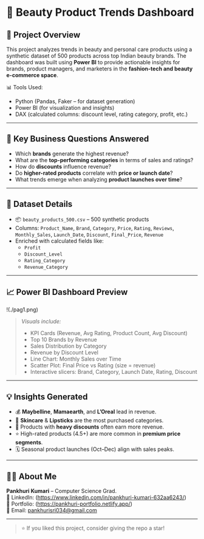

# 💄 Beauty Product Trends Dashboard

## 📌 Project Overview

This project analyzes trends in beauty and personal care products using a synthetic dataset of 500 products across top Indian beauty brands. The dashboard was built using **Power BI** to provide actionable insights for brands, product managers, and marketers in the **fashion-tech and beauty e-commerce space**.

📊 Tools Used:
- Python (Pandas, Faker – for dataset generation)
- Power BI (for visualization and insights)
- DAX (calculated columns: discount level, rating category, profit, etc.)

---

## 🎯 Key Business Questions Answered

- Which **brands** generate the highest revenue?
- What are the **top-performing categories** in terms of sales and ratings?
- How do **discounts** influence revenue?
- Do **higher-rated products** correlate with **price or launch date**?
- What trends emerge when analyzing **product launches over time**?

---

## 🧩 Dataset Details

- 📦 `beauty_products_500.csv` – 500 synthetic products
- Columns: `Product_Name`, `Brand`, `Category`, `Price`, `Rating`, `Reviews`, `Monthly_Sales`, `Launch_Date`, `Discount`, `Final_Price`, `Revenue`
- Enriched with calculated fields like:
  - `Profit`
  - `Discount_Level`
  - `Rating_Category`
  - `Revenue_Category`

---

## 📈 Power BI Dashboard Preview

!(./pag1.png)

> *Visuals include:*
> - KPI Cards (Revenue, Avg Rating, Product Count, Avg Discount)
> - Top 10 Brands by Revenue
> - Sales Distribution by Category
> - Revenue by Discount Level
> - Line Chart: Monthly Sales over Time
> - Scatter Plot: Final Price vs Rating (size = revenue)
> - Interactive slicers: Brand, Category, Launch Date, Rating, Discount

---

## 💡 Insights Generated

- 💰 **Maybelline**, **Mamaearth**, and **L’Oreal** lead in revenue.
- 🧴 **Skincare** & **Lipsticks** are the most purchased categories.
- 🎯 Products with **heavy discounts** often earn more revenue.
- ⭐ High-rated products (4.5+) are more common in **premium price segments**.
- 🗓️ Seasonal product launches (Oct–Dec) align with sales peaks.

---

## 👩‍💻 About Me

**Pankhuri Kumari** – Computer Science Grad.  
📍 LinkedIn: (https://www.linkedin.com/in/pankhuri-kumari-632aa6243/)  
📂 Portfolio: (https://pankhuri-portfolio.netlify.app/)  
📧 Email: pankhurisri034@gmail.com  

---

> ⭐ If you liked this project, consider giving the repo a star!



